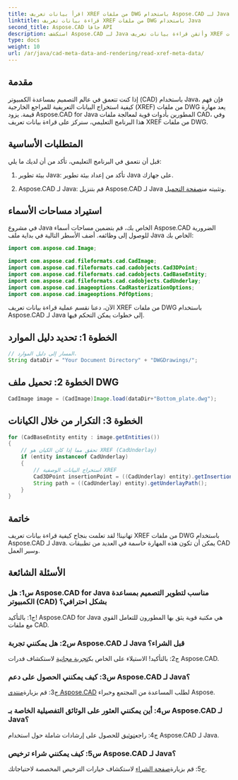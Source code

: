 ```yaml
---
title: اقرأ بيانات تعريف XREF من ملفات DWG باستخدام Aspose.CAD لـ Java
linktitle: قراءة بيانات تعريف XREF من ملفات DWG باستخدام Java
second_title: Aspose.CAD جافا API
description: استكشف Aspose.CAD لـ Java وأتقن قراءة بيانات تعريف XREF من ملفات DWG دون عناء. عزز تطوير التصميم بمساعدة الكمبيوتر لديك باستخدام مكتبة Java القوية هذه.
type: docs
weight: 10
url: /ar/java/cad-meta-data-and-rendering/read-xref-meta-data/
---
```

## مقدمة

إذا كنت تتعمق في عالم التصميم بمساعدة الكمبيوتر (CAD) باستخدام Java، فإن فهم كيفية استخراج البيانات التعريفية للمراجع الخارجية (XREF) من ملفات DWG يعد مهارة قيمة. يزود Aspose.CAD for Java المطورين بأدوات قوية لمعالجة ملفات CAD، وفي هذا البرنامج التعليمي، سنركز على قراءة بيانات تعريف XREF من ملفات DWG.

## المتطلبات الأساسية

قبل أن نتعمق في البرنامج التعليمي، تأكد من أن لديك ما يلي:

1. بيئة تطوير Java: تأكد من إعداد بيئة تطوير Java على جهازك.

2.  Aspose.CAD لـ Java: قم بتنزيل Aspose.CAD لـ Java وتثبيته من[صفحة التحميل](https://releases.aspose.com/cad/java/).

## استيراد مساحات الأسماء

في مشروع Java الخاص بك، قم بتضمين مساحات أسماء Aspose.CAD الضرورية للوصول إلى وظائفه. أضف الأسطر التالية في بداية ملف Java الخاص بك:

```java
import com.aspose.cad.Image;

import com.aspose.cad.fileformats.cad.CadImage;
import com.aspose.cad.fileformats.cad.cadobjects.Cad3DPoint;
import com.aspose.cad.fileformats.cad.cadobjects.CadBaseEntity;
import com.aspose.cad.fileformats.cad.cadobjects.CadUnderlay;
import com.aspose.cad.imageoptions.CadRasterizationOptions;
import com.aspose.cad.imageoptions.PdfOptions;

```

الآن، دعنا نقسم عملية قراءة بيانات تعريف XREF من ملفات DWG باستخدام Aspose.CAD لـ Java إلى خطوات يمكن التحكم فيها.

## الخطوة 1: تحديد دليل الموارد

```java
// المسار إلى دليل الموارد.
String dataDir = "Your Document Directory" + "DWGDrawings/";
```

## الخطوة 2: تحميل ملف DWG

```java
CadImage image = (CadImage)Image.load(dataDir+"Bottom_plate.dwg");
```

## الخطوة 3: التكرار من خلال الكيانات

```java
for (CadBaseEntity entity : image.getEntities())
{
    // تحقق مما إذا كان الكيان هو XREF (CadUnderlay)
    if (entity instanceof CadUnderlay)
    {
        // استخراج البيانات الوصفية XREF
        Cad3DPoint insertionPoint = ((CadUnderlay) entity).getInsertionPoint();
        String path = ((CadUnderlay) entity).getUnderlayPath();
    }
}
```

## خاتمة

تهانينا! لقد تعلمت بنجاح كيفية قراءة بيانات تعريف XREF من ملفات DWG باستخدام Aspose.CAD لـ Java. يمكن أن تكون هذه المهارة حاسمة في العديد من تطبيقات CAD وسير العمل.

## الأسئلة الشائعة

### س1: هل Aspose.CAD for Java مناسب لتطوير التصميم بمساعدة الكمبيوتر (CAD) بشكل احترافي؟

ج1: بالتأكيد! Aspose.CAD for Java هي مكتبة قوية يثق بها المطورون للتعامل القوي مع ملفات CAD.

### س2: هل يمكنني تجربة Aspose.CAD لـ Java قبل الشراء؟

 ج2: بالتأكيد! الاستيلاء على الخاص بك[تجربة مجانية](https://releases.aspose.com/) لاستكشاف قدرات Aspose.CAD.

### س3: كيف يمكنني الحصول على دعم Aspose.CAD لـ Java؟

 ج3: قم بزيارة[منتدى Aspose.CAD](https://forum.aspose.com/c/cad/19) لطلب المساعدة من المجتمع وخبراء Aspose.

### س4: أين يمكنني العثور على الوثائق التفصيلية الخاصة بـ Aspose.CAD لـ Java؟

 ج4: راجع[توثيق](https://reference.aspose.com/cad/java/) للحصول على إرشادات شاملة حول استخدام Aspose.CAD لـ Java.

### س5: كيف يمكنني شراء ترخيص Aspose.CAD لـ Java؟

ج5: قم بزيارة[صفحة الشراء](https://purchase.aspose.com/buy) لاستكشاف خيارات الترخيص المخصصة لاحتياجاتك.